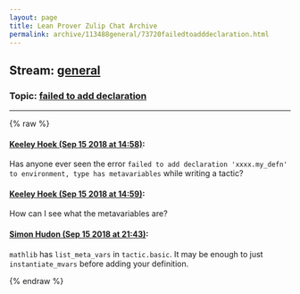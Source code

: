```yaml
---
layout: page
title: Lean Prover Zulip Chat Archive 
permalink: archive/113488general/73720failedtoadddeclaration.html
---
```


## Stream: [general](index.html)
### Topic: [failed to add declaration](73720failedtoadddeclaration.html)

---


{% raw %}
#### [ Keeley Hoek (Sep 15 2018 at 14:58)](https://leanprover.zulipchat.com/#narrow/stream/113488-general/topic/failed%20to%20add%20declaration/near/134011400):
Has anyone ever seen the error `failed to add declaration 'xxxx.my_defn' to environment, type has metavariables` while writing a tactic?

#### [ Keeley Hoek (Sep 15 2018 at 14:59)](https://leanprover.zulipchat.com/#narrow/stream/113488-general/topic/failed%20to%20add%20declaration/near/134011412):
How can I see what the metavariables are?

#### [ Simon Hudon (Sep 15 2018 at 21:43)](https://leanprover.zulipchat.com/#narrow/stream/113488-general/topic/failed%20to%20add%20declaration/near/134023923):
`mathlib` has `list_meta_vars` in `tactic.basic`. It may be enough to just `instantiate_mvars` before adding your definition.


{% endraw %}
